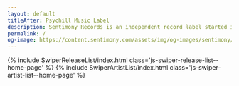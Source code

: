 ```yaml
---
layout: default
titleAfter: Psychill Music Label
description: Sentimony Records is an independent record label started in Ukraine during the autumn 2006 by Irukanji with the main goal to contribute the growth of the psychedelic chillout scene.
permalink: /
og-image: https://content.sentimony.com/assets/img/og-images/sentimony/home.jpg
---
```


<hero></hero>
{% include SwiperReleaseList/index.html class='js-swiper-release-list--home-page' %}
<about></about>
{% include SwiperArtistList/index.html class='js-swiper-artist-list--home-page' %}
